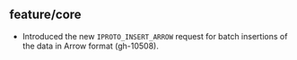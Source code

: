 ## feature/core

* Introduced the new `IPROTO_INSERT_ARROW` request for batch insertions of the
  data in Arrow format (gh-10508).

